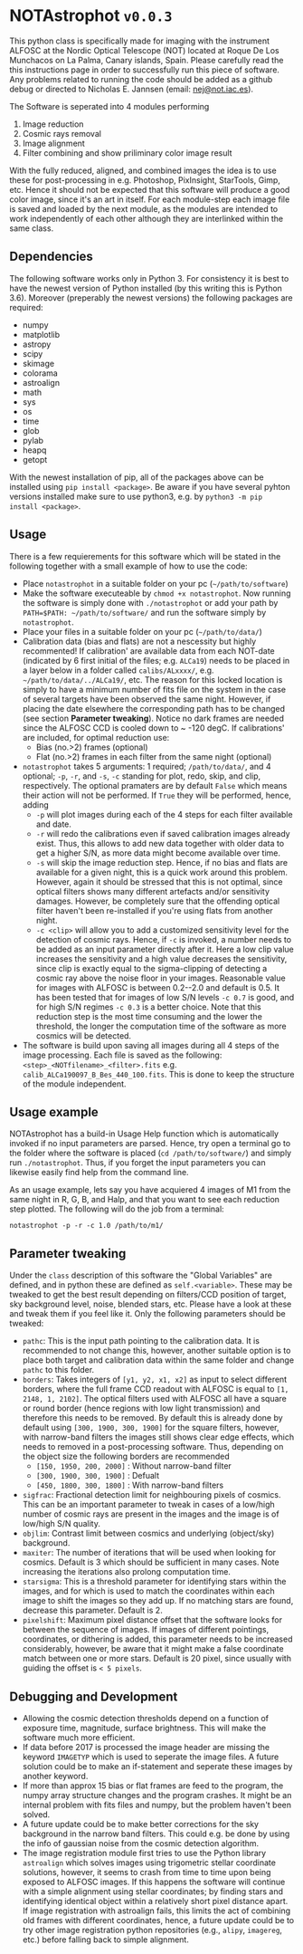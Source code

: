 # NOTAstrophot `v0.0.3`
This python class is specifically made for imaging with the instrument ALFOSC at the Nordic Optical Telescope (NOT) located at Roque De Los Munchacos on La Palma, Canary islands, Spain. Please carefully read the this instructions page in order to successfully run this piece of software. Any problems related to running the code should be added as a github debug or directed to Nicholas E. Jannsen (email: nej@not.iac.es).

The Software is seperated into 4 modules performing 
  1. Image reduction 
  2. Cosmic rays removal
  3. Image alignment
  4. Filter combining and show priliminary color image result 
  
With the fully reduced, aligned, and combined images the idea is to use these for post-processing in e.g. Photoshop, PixInsight, StarTools, Gimp, etc. Hence it should not be expected that this software will produce a good color image, since it's an art in itself. For each module-step each image file is saved and loaded by the next module, as the modules are intended to work independently of each other although they are interlinked within the same class. 

Dependencies
---
The following software works only in Python 3. For consistency it is best to have the newest version of Python installed (by this writing this is Python 3.6). Moreover (preperably the newest versions) the following packages are required:
  - numpy
  - matplotlib
  - astropy
  - scipy
  - skimage
  - colorama
  - astroalign
  - math
  - sys
  - os
  - time
  - glob
  - pylab
  - heapq
  - getopt

With the newest installation of pip, all of the packages above can be installed using `pip install <package>`. Be aware if you have several pyhton versions installed make sure to use python3, e.g. by `python3 -m pip install <package>`.


Usage
---
There is a few requierements for this software which will be stated in the following together with a small example of how to use the code:
  - Place `notastrophot` in a suitable folder on your pc (`~/path/to/software`)
  - Make the software executeable by `chmod +x notastrophot`. Now running the software is simply done with `./notastrophot` or add your path by `PATH=$PATH: ~/path/to/software/` and run the software simply by `notastrophot`.
  - Place your files in a suitable folder on your pc (`~/path/to/data/`)
  - Calibration data (bias and flats) are not a nescessity but highly recommented! If calibration' are available data from each NOT-date (indicated by 6 first initial of the files; e.g. `ALCa19`) needs to be placed in a layer below in a folder called `calibs/ALxxxx/`, e.g. `~/path/to/data/../ALCa19/`, etc. The reason for this locked location is simply to have a minimum number of fits file on the system in the case of several targets have been observed the same night. However, if placing the date elsewhere the corresponding path has to be changed (see section **Parameter tweaking**). Notice no dark frames are needed since the ALFOSC CCD is cooled down to ~ -120 degC. If calibrations' are included, for optimal reduction use:
    - Bias (no.>2) frames (optional) 
    - Flat (no.>2) frames in each filter from the same night (optional)
  - `notastrophot` takes 5 arguments: 1 required; `/path/to/data/`, and 4 optional; `-p`, `-r`, and `-s`, `-c` standing for plot, redo, skip, and clip, respectively. The optional pramaters are by default `False` which means their action will not be performed. If `True` they will be performed, hence, adding
    - `-p` will plot images during each of the 4 steps for each filter available and date.
    - `-r` will redo the calibrations even if saved calibration images already exist. Thus, this allows to add new data together with older data to get a higher S/N, as more data might become available over time. 
    - `-s` will skip the image reduction step. Hence, if no bias and flats are available for a given night, this is a quick work around this problem. However, again it should be stressed that this is not optimal, since optical filters shows many different artefacts and/or sensitivity damages. However, be completely sure that the offending optical filter haven't been re-installed if you're using flats from another night.
    - `-c <clip>` will allow you to add a customized sensitivity level for the detection of cosmic rays. Hence, if `-c` is invoked, a number needs to be added as an input parameter directly after it. Here a low clip value increases the sensitivity and a high value decreases the sensitivity, since clip is exactly equal to the sigma-clipping of detecting a cosmic ray above the noise floor in your images. Reasonable value for images with ALFOSC is between 0.2--2.0 and default is 0.5. It has been tested that for images of low S/N levels `-c 0.7` is good, and for high S/N regimes `-c 0.3` is a better choice. Note that this reduction step is the most time consuming and the lower the threshold, the longer the computation time of the software as more cosmics will be detected.
  - The software is build upon saving all images during all 4 steps of the image processing. Each file is saved as the following: `<step>_<NOTfilename>_<filter>.fits` e.g. `calib_ALCa190097_B_Bes_440_100.fits`. This is done to keep the structure of the module independent.

Usage example
---
NOTAstrophot has a build-in Usage Help function which is automatically invoked if no input parameters are parsed. Hence, try open a terminal go to the folder where the software is placed (`cd /path/to/software/`) and simply run `./notastrophot`. Thus, if you forget the input parameters you can likewise easily find help from the command line.  

As an usage example, lets say you have acquiered 4 images of M1 from the same night in R, G, B, and Halp, and that you want to see each reduction step plotted. The following will do the job from a terminal:
```
notastrophot -p -r -c 1.0 /path/to/m1/
```
Parameter tweaking
---
Under the `class` description of this software the "Global Variables" are defined, and in python these are defined as `self.<variable>`. These may be tweaked to get the best result depending on filters/CCD position of target, sky background level, noise, blended stars, etc. Please have a look at these and tweak them if you feel like it. Only the following parameters should be tweaked:
  - `pathc`: This is the input path pointing to the calibration data. It is recommended to not change this, however, another suitable option is to place both target and calibration data within the same folder and change `pathc` to this folder. 
  - `borders`: Takes integers of `[y1, y2, x1, x2]` as input to select different borders, where the full frame CCD readout with ALFOSC is equal to `[1, 2148, 1, 2102]`. The optical filters used with ALFOSC all have a square or round border (hence regions with low light transmission) and therefore this needs to be removed. By default this is already done by default using `[300, 1900, 300, 1900]` for the square filters, however, with narrow-band filters the images still shows clear edge effects, which needs to removed in a post-processing software. Thus, depending on the object size the following borders are recommended
    - `[150, 1950, 200, 2000]` : Without narrow-band filter
    - `[300, 1900, 300, 1900]` : Defualt
    - `[450, 1800, 300, 1800]` : With narrow-band filters  
  - `sigfrac`: Fractional detection limit for neighbouring pixels of cosmics. This can be an important parameter to tweak in cases of a low/high number of cosmic rays are present in the images and the image is of low/high S/N quality.
  - `objlim`: Contrast limit between cosmics and underlying (object/sky) background. 
  - `maxiter`: The number of iterations that will be used when looking for cosmics. Default is 3 which should be sufficient in many cases. Note increasing the iterations also prolong computation time.
  - `starsigma`: This is a threshold parameter for identifying stars within the images, and for which is used to match the coordinates within each image to shift the images so they add up. If no matching stars are found, decrease this parameter. Default is 2.
- `pixelshift`: Maximum pixel distance offset that the software looks for between the sequence of images. If images of different pointings, coordinates, or dithering is added, this parameter needs to be increased considerably, however, be aware that it might make a false coordinate match between one or more stars. Default is 20 pixel, since usually with guiding the offset is `< 5 pixels`.   
  
Debugging and Development
---
- Allowing the cosmic detection thresholds depend on a function of exposure time, magnitude, surface brightness. This will make the software much more efficient. 
- If data before 2017 is processed the image header are missing the keyword `IMAGETYP` which is used to seperate the image files. A future solution could be to make an if-statement and seperate these images by another keyword.
- If more than approx 15 bias or flat frames are feed to the program, the numpy array structure changes and the program crashes. It might be an internal problem with fits files and numpy, but the problem haven't been solved.
- A future update could be to make better corrections for the sky background in the narrow band filters. This could e.g. be done by using the info of gaussian noise from the cosmic detection algorithm.
- The image registration module first tries to use the Python library `astroalign` which solves images using trigometric stellar coordinate solutions, however, it seems to crash from time to time upon being exposed to ALFOSC images. If this happens the software will continue with a simple alignment using stellar coordinates; by finding stars and identifying identical object within a relatively short pixel distance apart. If image registration with astroalign fails, this limits the act of combining old frames with different coordinates, hence, a future update could be to try other image registration python repositories (e.g., `alipy`, `imagereg`, etc.) before falling back to simple alignment. 

